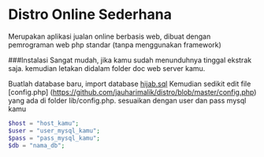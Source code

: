 Distro Online Sederhana
=================
Merupakan aplikasi jualan online berbasis web, dibuat dengan pemrograman web php standar (tanpa menggunakan framework)

###Instalasi
Sangat mudah, jika kamu sudah menunduhnya tinggal ekstrak saja. kemudian letakan didalam folder doc web server kamu.

Buatlah database baru, import database [hijab.sql](https://github.com/jauharimalik/distro/blob/master/hijab.sql)
Kemudian sedikit edit file [config.php] (https://github.com/jauharimalik/distro/blob/master/config.php) yang ada di folder lib/config.php. sesuaikan dengan user dan pass mysql kamu
```php
$host = "host_kamu";
$user = "user_mysql_kamu";
$pass = "pass_mysql_kamu";
$db = "nama_db";
```
